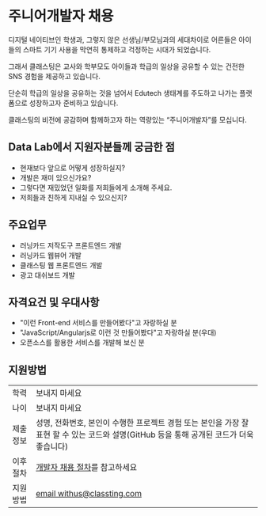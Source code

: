 # 주니어개발자 채용

디지털 네이티브인 학생과, 그렇지 않은 선생님/부모님과의 세대차이로 어른들은 아이들의 스마트 기기 사용을 막연히 통제하고 걱정하는 시대가 되었습니다.

그래서 클래스팅은 교사와 학부모도 아이들과 학급의 일상을 공유할 수 있는 건전한 SNS 경험을 제공하고 있습니다.

단순히 학급의 일상을 공유하는 것을 넘어서 Edutech 생태계를 주도하고 나가는 플랫폼으로 성장하고자 준비하고 있습니다.

클래스팅의 비전에 공감하며 함께하고자 하는 역량있는 “주니어개발자”를 모십니다.

## Data Lab에서 지원자분들께 궁금한 점
* 현재보다 앞으로 어떻게 성장하실지?
* 개발은 재미 있으신가요?
* 그렇다면 재밌었던 일화를 저희들에게 소개해 주세요.
* 저희들과 친하게 지내실 수 있으신지?

## 주요업무

* 러닝카드 저작도구 프론트엔드 개발
* 러닝카드 웹뷰어 개발
* 클래스팅 웹 프론트엔드 개발
* 광고 대쉬보드 개발

## 자격요건 및 우대사항

* "이런 Front-end 서비스를 만들어봤다"고 자랑하실 분
* "JavaScript/Angularjs로 이런 것 만들어봤다"고 자랑하실 분(우대)
* 오픈소스를 활용한 서비스를 개발해 보신 분

## 지원방법

|     |            |
|-----|------------|
| 학력 | 보내지 마세요 |
| 나이 | 보내지 마세요 |
| 제출 정보 | 성명, 전화번호, 본인이 수행한 프로젝트 경험 또는 본인을 가장 잘 표현 할 수 있는 코드와 설명(GitHub 등을 통해 공개된 코드가 더욱 좋습니다) |
| 이후 절차	| [개발자 채용 절차](/README.md#recruit-process)를 참고하세요 |
| 지원방법 | [email withus@classting.com](mailto:withus@classting.com) |
